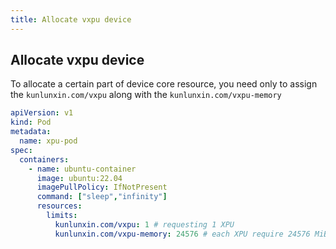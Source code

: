 ```yaml
---
title: Allocate vxpu device
---
```


## Allocate vxpu device

To allocate a certain part of device core resource, you need only to assign the `kunlunxin.com/vxpu` along with the `kunlunxin.com/vxpu-memory`

```yaml
apiVersion: v1
kind: Pod
metadata:
  name: xpu-pod
spec:
  containers:
    - name: ubuntu-container
      image: ubuntu:22.04
      imagePullPolicy: IfNotPresent
      command: ["sleep","infinity"]
      resources:
        limits:
          kunlunxin.com/vxpu: 1 # requesting 1 XPU
          kunlunxin.com/vxpu-memory: 24576 # each XPU require 24576 MiB device memory
```